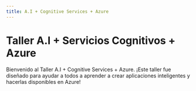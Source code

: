 ```yaml
---
title: A.I + Cognitive Services + Azure
---
```


# Taller A.I + Servicios Cognitivos + Azure

Bienvenido al Taller A.I + Cognitive Services + Azure. ¡Este taller fue diseñado para ayudar a todos a aprender a crear aplicaciones inteligentes y hacerlas disponibles en Azure!